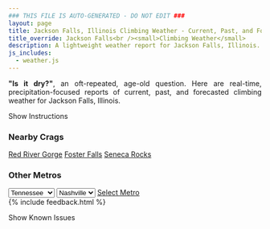 ```yaml
---
### THIS FILE IS AUTO-GENERATED - DO NOT EDIT ###
layout: page
title: Jackson Falls, Illinois Climbing Weather - Current, Past, and Forecasted Report
title_override: Jackson Falls<br /><small>Climbing Weather</small>
description: A lightweight weather report for Jackson Falls, Illinois. Optimized for slow internet connections.
js_includes:
  - weather.js
---
```


<section class="measure center lh-copy f5-ns f6 ph2 mv4" style="text-align: justify;">
<strong>"Is it dry?"</strong>, an oft-repeated, age-old question. Here are real-time,
precipitation-focused reports of current, past, and forecasted climbing weather for Jackson Falls, Illinois.
</section>

<p id="settings-toggle" class="mw5 b center tc hover-light-red black-70 pointer">Show Instructions</p>
<section id="settings" class="overflow-hidden" style="display:none;">
    <div class="mv2 ph2 center">
        <div class="fn f6 tc pv2">
            <p class="measure lh-copy center"><strong>Show/hide hourly forecasts</strong> by clicking the desired day.</p>
            <hr class="mw5 p0 mv2 o-60 b0 bt b--light-red light-red bg-light-red">
            <p class="measure lh-copy center"><strong>Current and Past conditions</strong> are measured by the nearest weather station. <strong>Forecast conditions</strong> are calculated and polled separately.</p>
            <hr class="mw5 p0 mv2 o-60 b0 bt b--light-red light-red bg-light-red">
            <p class="measure lh-copy center"><strong>Having issues?</strong> Try <a id="clear-cache" class="no-underline relative fancy-link light-red hover-light-red" href="#">clearing the local cache</a>.</p>
            <hr class="mw5 p0 mv2 o-60 b0 bt b--light-red light-red bg-light-red">
            <p class="measure lh-copy center">Weather data sourced from <a class="no-underline fancy-link relative light-red" target="_blank" href="https://www.weather.gov/documentation/services-web-api">weather.gov</a>.</p>
        </div>
    </div>
</section>
<section id="weather" data-crag="jackson-falls-illinois" class="mv4-ns mv3 ph2 center"></section>
<section id="nearby" class="tc lh-copy">
  <h3>Nearby Crags</h3>
<a class="nowrap no-underline fancy-link relative light-red mh3" href="/crags/red-river-gorge-kentucky-weather.html">Red River Gorge</a>
<a class="nowrap no-underline fancy-link relative light-red mh3" href="/crags/foster-falls-tennessee-weather.html">Foster Falls</a>
<a class="nowrap no-underline fancy-link relative light-red mh3" href="/crags/seneca-rocks-west-virginia-weather.html">Seneca Rocks</a>
</section>
<section id="nearby" class="tc lh-copy">
  <h3>Other Metros</h3>
  <select class="ma1 bg-near-white pa2" id="stateSel">
    <option value="Texas">Texas</option>
    <option value="Washington">Washington</option>
    <option value="Colorado">Colorado</option>
    <option value="Tennessee" selected>Tennessee</option>
    <option value="Utah">Utah</option>
    <option value="California">California</option>
  </select>
  <select class="ma1 bg-near-white pa2" id="citySel">
    <option value="Nashville" selected>Nashville</option>
  </select>
  <a id="selectMetro" class="f6 link dim ph3 pv2 ma1 dib white bg-light-red" href="/crags/nashville-tennessee-weather.html">Select Metro</a>
  <script>
    var states = [];
    states["Texas"] = "Austin"
    states["Washington"] = "Seattle"
    states["Colorado"] = "Denver"
    states["Tennessee"] = "Nashville"
    states["Utah"] = "Salt Lake City"
    states["California"] = "San Francisco|Los Angeles"
  </script>
</section>
{% include feedback.html %}
<p id="issues-toggle" class="mw5 b center tc hover-light-red black-70 pointer">Show Known Issues</p>
<section id="issues" class="overflow-hidden tc f6">
</section>

<script>
  var weekly_PAH_116_58 = null
  var hourly_PAH_116_58 = {"@context":["https://geojson.org/geojson-ld/geojson-context.jsonld",{"@version":"1.1","wx":"https://api.weather.gov/ontology#","geo":"http://www.opengis.net/ont/geosparql#","unit":"http://codes.wmo.int/common/unit/","@vocab":"https://api.weather.gov/ontology#"}],"type":"Feature","geometry":{"type":"Polygon","coordinates":[[[-89.0202954,37.1905586],[-89.02153,37.1682685],[-88.9935688,37.167283000000005],[-88.9923284,37.189573],[-89.0202954,37.1905586]]]},"properties":{"updated":"2022-02-01T08:30:06+00:00","units":"us","forecastGenerator":"HourlyForecastGenerator","generatedAt":"2022-02-01T08:43:41+00:00","updateTime":"2022-02-01T08:30:06+00:00","validTimes":"2022-02-01T02:00:00+00:00/P7DT23H","elevation":{"unitCode":"wmoUnit:m","value":99.9744},"periods":[{"number":1,"name":"","startTime":"2022-02-01T02:00:00-06:00","endTime":"2022-02-01T03:00:00-06:00","isDaytime":false,"temperature":41,"temperatureUnit":"F","temperatureTrend":null,"windSpeed":"3 mph","windDirection":"SSW","icon":"https://api.weather.gov/icons/land/night/few?size=small","shortForecast":"Mostly Clear","detailedForecast":""},{"number":2,"name":"","startTime":"2022-02-01T03:00:00-06:00","endTime":"2022-02-01T04:00:00-06:00","isDaytime":false,"temperature":40,"temperatureUnit":"F","temperatureTrend":null,"windSpeed":"5 mph","windDirection":"S","icon":"https://api.weather.gov/icons/land/night/sct?size=small","shortForecast":"Partly Cloudy","detailedForecast":""},{"number":3,"name":"","startTime":"2022-02-01T04:00:00-06:00","endTime":"2022-02-01T05:00:00-06:00","isDaytime":false,"temperature":38,"temperatureUnit":"F","temperatureTrend":null,"windSpeed":"5 mph","windDirection":"S","icon":"https://api.weather.gov/icons/land/night/sct?size=small","shortForecast":"Partly Cloudy","detailedForecast":""},{"number":4,"name":"","startTime":"2022-02-01T05:00:00-06:00","endTime":"2022-02-01T06:00:00-06:00","isDaytime":false,"temperature":38,"temperatureUnit":"F","temperatureTrend":null,"windSpeed":"5 mph","windDirection":"S","icon":"https://api.weather.gov/icons/land/night/sct?size=small","shortForecast":"Partly Cloudy","detailedForecast":""},{"number":5,"name":"","startTime":"2022-02-01T06:00:00-06:00","endTime":"2022-02-01T07:00:00-06:00","isDaytime":true,"temperature":39,"temperatureUnit":"F","temperatureTrend":null,"windSpeed":"5 mph","windDirection":"S","icon":"https://api.weather.gov/icons/land/day/sct?size=small","shortForecast":"Mostly Sunny","detailedForecast":""},{"number":6,"name":"","startTime":"2022-02-01T07:00:00-06:00","endTime":"2022-02-01T08:00:00-06:00","isDaytime":true,"temperature":40,"temperatureUnit":"F","temperatureTrend":null,"windSpeed":"5 mph","windDirection":"S","icon":"https://api.weather.gov/icons/land/day/bkn?size=small","shortForecast":"Partly Sunny","detailedForecast":""},{"number":7,"name":"","startTime":"2022-02-01T08:00:00-06:00","endTime":"2022-02-01T09:00:00-06:00","isDaytime":true,"temperature":43,"temperatureUnit":"F","temperatureTrend":null,"windSpeed":"5 mph","windDirection":"S","icon":"https://api.weather.gov/icons/land/day/bkn?size=small","shortForecast":"Partly Sunny","detailedForecast":""},{"number":8,"name":"","startTime":"2022-02-01T09:00:00-06:00","endTime":"2022-02-01T10:00:00-06:00","isDaytime":true,"temperature":45,"temperatureUnit":"F","temperatureTrend":null,"windSpeed":"7 mph","windDirection":"S","icon":"https://api.weather.gov/icons/land/day/bkn?size=small","shortForecast":"Partly Sunny","detailedForecast":""},{"number":9,"name":"","startTime":"2022-02-01T10:00:00-06:00","endTime":"2022-02-01T11:00:00-06:00","isDaytime":true,"temperature":48,"temperatureUnit":"F","temperatureTrend":null,"windSpeed":"9 mph","windDirection":"S","icon":"https://api.weather.gov/icons/land/day/bkn?size=small","shortForecast":"Partly Sunny","detailedForecast":""},{"number":10,"name":"","startTime":"2022-02-01T11:00:00-06:00","endTime":"2022-02-01T12:00:00-06:00","isDaytime":true,"temperature":51,"temperatureUnit":"F","temperatureTrend":null,"windSpeed":"10 mph","windDirection":"S","icon":"https://api.weather.gov/icons/land/day/bkn?size=small","shortForecast":"Partly Sunny","detailedForecast":""},{"number":11,"name":"","startTime":"2022-02-01T12:00:00-06:00","endTime":"2022-02-01T13:00:00-06:00","isDaytime":true,"temperature":56,"temperatureUnit":"F","temperatureTrend":null,"windSpeed":"10 mph","windDirection":"SSW","icon":"https://api.weather.gov/icons/land/day/bkn?size=small","shortForecast":"Partly Sunny","detailedForecast":""},{"number":12,"name":"","startTime":"2022-02-01T13:00:00-06:00","endTime":"2022-02-01T14:00:00-06:00","isDaytime":true,"temperature":59,"temperatureUnit":"F","temperatureTrend":null,"windSpeed":"10 mph","windDirection":"S","icon":"https://api.weather.gov/icons/land/day/bkn?size=small","shortForecast":"Mostly Cloudy","detailedForecast":""},{"number":13,"name":"","startTime":"2022-02-01T14:00:00-06:00","endTime":"2022-02-01T15:00:00-06:00","isDaytime":true,"temperature":61,"temperatureUnit":"F","temperatureTrend":null,"windSpeed":"10 mph","windDirection":"S","icon":"https://api.weather.gov/icons/land/day/bkn?size=small","shortForecast":"Mostly Cloudy","detailedForecast":""},{"number":14,"name":"","startTime":"2022-02-01T15:00:00-06:00","endTime":"2022-02-01T16:00:00-06:00","isDaytime":true,"temperature":61,"temperatureUnit":"F","temperatureTrend":null,"windSpeed":"10 mph","windDirection":"S","icon":"https://api.weather.gov/icons/land/day/bkn?size=small","shortForecast":"Mostly Cloudy","detailedForecast":""},{"number":15,"name":"","startTime":"2022-02-01T16:00:00-06:00","endTime":"2022-02-01T17:00:00-06:00","isDaytime":true,"temperature":59,"temperatureUnit":"F","temperatureTrend":null,"windSpeed":"10 mph","windDirection":"S","icon":"https://api.weather.gov/icons/land/day/bkn?size=small","shortForecast":"Mostly Cloudy","detailedForecast":""},{"number":16,"name":"","startTime":"2022-02-01T17:00:00-06:00","endTime":"2022-02-01T18:00:00-06:00","isDaytime":true,"temperature":56,"temperatureUnit":"F","temperatureTrend":null,"windSpeed":"8 mph","windDirection":"S","icon":"https://api.weather.gov/icons/land/day/rain?size=small","shortForecast":"Slight Chance Light Rain","detailedForecast":""},{"number":17,"name":"","startTime":"2022-02-01T18:00:00-06:00","endTime":"2022-02-01T19:00:00-06:00","isDaytime":false,"temperature":54,"temperatureUnit":"F","temperatureTrend":null,"windSpeed":"6 mph","windDirection":"SSE","icon":"https://api.weather.gov/icons/land/night/rain?size=small","shortForecast":"Slight Chance Light Rain","detailedForecast":""},{"number":18,"name":"","startTime":"2022-02-01T19:00:00-06:00","endTime":"2022-02-01T20:00:00-06:00","isDaytime":false,"temperature":52,"temperatureUnit":"F","temperatureTrend":null,"windSpeed":"6 mph","windDirection":"SSE","icon":"https://api.weather.gov/icons/land/night/rain?size=small","shortForecast":"Slight Chance Light Rain","detailedForecast":""},{"number":19,"name":"","startTime":"2022-02-01T20:00:00-06:00","endTime":"2022-02-01T21:00:00-06:00","isDaytime":false,"temperature":51,"temperatureUnit":"F","temperatureTrend":null,"windSpeed":"7 mph","windDirection":"SSE","icon":"https://api.weather.gov/icons/land/night/rain?size=small","shortForecast":"Chance Light Rain","detailedForecast":""},{"number":20,"name":"","startTime":"2022-02-01T21:00:00-06:00","endTime":"2022-02-01T22:00:00-06:00","isDaytime":false,"temperature":51,"temperatureUnit":"F","temperatureTrend":null,"windSpeed":"8 mph","windDirection":"SSE","icon":"https://api.weather.gov/icons/land/night/rain?size=small","shortForecast":"Chance Light Rain","detailedForecast":""},{"number":21,"name":"","startTime":"2022-02-01T22:00:00-06:00","endTime":"2022-02-01T23:00:00-06:00","isDaytime":false,"temperature":51,"temperatureUnit":"F","temperatureTrend":null,"windSpeed":"8 mph","windDirection":"S","icon":"https://api.weather.gov/icons/land/night/rain?size=small","shortForecast":"Chance Light Rain","detailedForecast":""},{"number":22,"name":"","startTime":"2022-02-01T23:00:00-06:00","endTime":"2022-02-02T00:00:00-06:00","isDaytime":false,"temperature":50,"temperatureUnit":"F","temperatureTrend":null,"windSpeed":"9 mph","windDirection":"SSE","icon":"https://api.weather.gov/icons/land/night/rain?size=small","shortForecast":"Chance Light Rain","detailedForecast":""},{"number":23,"name":"","startTime":"2022-02-02T00:00:00-06:00","endTime":"2022-02-02T01:00:00-06:00","isDaytime":false,"temperature":50,"temperatureUnit":"F","temperatureTrend":null,"windSpeed":"8 mph","windDirection":"S","icon":"https://api.weather.gov/icons/land/night/rain?size=small","shortForecast":"Rain","detailedForecast":""},{"number":24,"name":"","startTime":"2022-02-02T01:00:00-06:00","endTime":"2022-02-02T02:00:00-06:00","isDaytime":false,"temperature":49,"temperatureUnit":"F","temperatureTrend":null,"windSpeed":"8 mph","windDirection":"S","icon":"https://api.weather.gov/icons/land/night/rain?size=small","shortForecast":"Rain","detailedForecast":""},{"number":25,"name":"","startTime":"2022-02-02T02:00:00-06:00","endTime":"2022-02-02T03:00:00-06:00","isDaytime":false,"temperature":48,"temperatureUnit":"F","temperatureTrend":null,"windSpeed":"9 mph","windDirection":"S","icon":"https://api.weather.gov/icons/land/night/rain?size=small","shortForecast":"Rain","detailedForecast":""},{"number":26,"name":"","startTime":"2022-02-02T03:00:00-06:00","endTime":"2022-02-02T04:00:00-06:00","isDaytime":false,"temperature":47,"temperatureUnit":"F","temperatureTrend":null,"windSpeed":"9 mph","windDirection":"S","icon":"https://api.weather.gov/icons/land/night/rain?size=small","shortForecast":"Rain","detailedForecast":""},{"number":27,"name":"","startTime":"2022-02-02T04:00:00-06:00","endTime":"2022-02-02T05:00:00-06:00","isDaytime":false,"temperature":47,"temperatureUnit":"F","temperatureTrend":null,"windSpeed":"10 mph","windDirection":"S","icon":"https://api.weather.gov/icons/land/night/rain?size=small","shortForecast":"Rain","detailedForecast":""},{"number":28,"name":"","startTime":"2022-02-02T05:00:00-06:00","endTime":"2022-02-02T06:00:00-06:00","isDaytime":false,"temperature":46,"temperatureUnit":"F","temperatureTrend":null,"windSpeed":"10 mph","windDirection":"S","icon":"https://api.weather.gov/icons/land/night/rain?size=small","shortForecast":"Rain","detailedForecast":""},{"number":29,"name":"","startTime":"2022-02-02T06:00:00-06:00","endTime":"2022-02-02T07:00:00-06:00","isDaytime":true,"temperature":47,"temperatureUnit":"F","temperatureTrend":null,"windSpeed":"8 mph","windDirection":"S","icon":"https://api.weather.gov/icons/land/day/rain?size=small","shortForecast":"Rain","detailedForecast":""},{"number":30,"name":"","startTime":"2022-02-02T07:00:00-06:00","endTime":"2022-02-02T08:00:00-06:00","isDaytime":true,"temperature":50,"temperatureUnit":"F","temperatureTrend":null,"windSpeed":"5 mph","windDirection":"SSE","icon":"https://api.weather.gov/icons/land/day/rain?size=small","shortForecast":"Rain","detailedForecast":""},{"number":31,"name":"","startTime":"2022-02-02T08:00:00-06:00","endTime":"2022-02-02T09:00:00-06:00","isDaytime":true,"temperature":51,"temperatureUnit":"F","temperatureTrend":null,"windSpeed":"3 mph","windDirection":"SSE","icon":"https://api.weather.gov/icons/land/day/rain?size=small","shortForecast":"Rain","detailedForecast":""},{"number":32,"name":"","startTime":"2022-02-02T09:00:00-06:00","endTime":"2022-02-02T10:00:00-06:00","isDaytime":true,"temperature":48,"temperatureUnit":"F","temperatureTrend":null,"windSpeed":"1 mph","windDirection":"SSW","icon":"https://api.weather.gov/icons/land/day/rain?size=small","shortForecast":"Rain","detailedForecast":""},{"number":33,"name":"","startTime":"2022-02-02T10:00:00-06:00","endTime":"2022-02-02T11:00:00-06:00","isDaytime":true,"temperature":49,"temperatureUnit":"F","temperatureTrend":null,"windSpeed":"1 mph","windDirection":"NW","icon":"https://api.weather.gov/icons/land/day/rain?size=small","shortForecast":"Rain","detailedForecast":""},{"number":34,"name":"","startTime":"2022-02-02T11:00:00-06:00","endTime":"2022-02-02T12:00:00-06:00","isDaytime":true,"temperature":42,"temperatureUnit":"F","temperatureTrend":null,"windSpeed":"2 mph","windDirection":"N","icon":"https://api.weather.gov/icons/land/day/rain?size=small","shortForecast":"Rain","detailedForecast":""},{"number":35,"name":"","startTime":"2022-02-02T12:00:00-06:00","endTime":"2022-02-02T13:00:00-06:00","isDaytime":true,"temperature":46,"temperatureUnit":"F","temperatureTrend":null,"windSpeed":"6 mph","windDirection":"NNW","icon":"https://api.weather.gov/icons/land/day/rain?size=small","shortForecast":"Light Rain","detailedForecast":""},{"number":36,"name":"","startTime":"2022-02-02T13:00:00-06:00","endTime":"2022-02-02T14:00:00-06:00","isDaytime":true,"temperature":38,"temperatureUnit":"F","temperatureTrend":null,"windSpeed":"7 mph","windDirection":"NNW","icon":"https://api.weather.gov/icons/land/day/rain?size=small","shortForecast":"Light Rain","detailedForecast":""},{"number":37,"name":"","startTime":"2022-02-02T14:00:00-06:00","endTime":"2022-02-02T15:00:00-06:00","isDaytime":true,"temperature":37,"temperatureUnit":"F","temperatureTrend":null,"windSpeed":"9 mph","windDirection":"NNW","icon":"https://api.weather.gov/icons/land/day/rain?size=small","shortForecast":"Light Rain","detailedForecast":""},{"number":38,"name":"","startTime":"2022-02-02T15:00:00-06:00","endTime":"2022-02-02T16:00:00-06:00","isDaytime":true,"temperature":41,"temperatureUnit":"F","temperatureTrend":null,"windSpeed":"12 mph","windDirection":"N","icon":"https://api.weather.gov/icons/land/day/rain?size=small","shortForecast":"Light Rain Likely","detailedForecast":""},{"number":39,"name":"","startTime":"2022-02-02T16:00:00-06:00","endTime":"2022-02-02T17:00:00-06:00","isDaytime":true,"temperature":36,"temperatureUnit":"F","temperatureTrend":null,"windSpeed":"12 mph","windDirection":"N","icon":"https://api.weather.gov/icons/land/day/rain?size=small","shortForecast":"Light Rain Likely","detailedForecast":""},{"number":40,"name":"","startTime":"2022-02-02T17:00:00-06:00","endTime":"2022-02-02T18:00:00-06:00","isDaytime":true,"temperature":36,"temperatureUnit":"F","temperatureTrend":null,"windSpeed":"12 mph","windDirection":"N","icon":"https://api.weather.gov/icons/land/day/rain?size=small","shortForecast":"Light Rain Likely","detailedForecast":""},{"number":41,"name":"","startTime":"2022-02-02T18:00:00-06:00","endTime":"2022-02-02T19:00:00-06:00","isDaytime":false,"temperature":37,"temperatureUnit":"F","temperatureTrend":null,"windSpeed":"12 mph","windDirection":"N","icon":"https://api.weather.gov/icons/land/night/rain?size=small","shortForecast":"Light Rain Likely","detailedForecast":""},{"number":42,"name":"","startTime":"2022-02-02T19:00:00-06:00","endTime":"2022-02-02T20:00:00-06:00","isDaytime":false,"temperature":33,"temperatureUnit":"F","temperatureTrend":null,"windSpeed":"12 mph","windDirection":"N","icon":"https://api.weather.gov/icons/land/night/rain?size=small","shortForecast":"Light Rain","detailedForecast":""},{"number":43,"name":"","startTime":"2022-02-02T20:00:00-06:00","endTime":"2022-02-02T21:00:00-06:00","isDaytime":false,"temperature":33,"temperatureUnit":"F","temperatureTrend":null,"windSpeed":"12 mph","windDirection":"N","icon":"https://api.weather.gov/icons/land/night/rain?size=small","shortForecast":"Light Rain","detailedForecast":""},{"number":44,"name":"","startTime":"2022-02-02T21:00:00-06:00","endTime":"2022-02-02T22:00:00-06:00","isDaytime":false,"temperature":34,"temperatureUnit":"F","temperatureTrend":null,"windSpeed":"12 mph","windDirection":"N","icon":"https://api.weather.gov/icons/land/night/rain?size=small","shortForecast":"Light Rain","detailedForecast":""},{"number":45,"name":"","startTime":"2022-02-02T22:00:00-06:00","endTime":"2022-02-02T23:00:00-06:00","isDaytime":false,"temperature":34,"temperatureUnit":"F","temperatureTrend":null,"windSpeed":"12 mph","windDirection":"N","icon":"https://api.weather.gov/icons/land/night/rain?size=small","shortForecast":"Light Rain","detailedForecast":""},{"number":46,"name":"","startTime":"2022-02-02T23:00:00-06:00","endTime":"2022-02-03T00:00:00-06:00","isDaytime":false,"temperature":34,"temperatureUnit":"F","temperatureTrend":null,"windSpeed":"13 mph","windDirection":"N","icon":"https://api.weather.gov/icons/land/night/rain?size=small","shortForecast":"Light Rain","detailedForecast":""},{"number":47,"name":"","startTime":"2022-02-03T00:00:00-06:00","endTime":"2022-02-03T01:00:00-06:00","isDaytime":false,"temperature":34,"temperatureUnit":"F","temperatureTrend":null,"windSpeed":"12 mph","windDirection":"N","icon":"https://api.weather.gov/icons/land/night/rain?size=small","shortForecast":"Rain Likely","detailedForecast":""},{"number":48,"name":"","startTime":"2022-02-03T01:00:00-06:00","endTime":"2022-02-03T02:00:00-06:00","isDaytime":false,"temperature":33,"temperatureUnit":"F","temperatureTrend":null,"windSpeed":"12 mph","windDirection":"N","icon":"https://api.weather.gov/icons/land/night/rain?size=small","shortForecast":"Rain Likely","detailedForecast":""},{"number":49,"name":"","startTime":"2022-02-03T02:00:00-06:00","endTime":"2022-02-03T03:00:00-06:00","isDaytime":false,"temperature":33,"temperatureUnit":"F","temperatureTrend":null,"windSpeed":"13 mph","windDirection":"NNE","icon":"https://api.weather.gov/icons/land/night/rain_snow?size=small","shortForecast":"Rain","detailedForecast":""},{"number":50,"name":"","startTime":"2022-02-03T03:00:00-06:00","endTime":"2022-02-03T04:00:00-06:00","isDaytime":false,"temperature":32,"temperatureUnit":"F","temperatureTrend":null,"windSpeed":"13 mph","windDirection":"N","icon":"https://api.weather.gov/icons/land/night/snow_sleet?size=small","shortForecast":"Freezing Rain","detailedForecast":""},{"number":51,"name":"","startTime":"2022-02-03T04:00:00-06:00","endTime":"2022-02-03T05:00:00-06:00","isDaytime":false,"temperature":31,"temperatureUnit":"F","temperatureTrend":null,"windSpeed":"13 mph","windDirection":"NNE","icon":"https://api.weather.gov/icons/land/night/snow_sleet?size=small","shortForecast":"Sleet","detailedForecast":""},{"number":52,"name":"","startTime":"2022-02-03T05:00:00-06:00","endTime":"2022-02-03T06:00:00-06:00","isDaytime":false,"temperature":31,"temperatureUnit":"F","temperatureTrend":null,"windSpeed":"14 mph","windDirection":"N","icon":"https://api.weather.gov/icons/land/night/snow_sleet?size=small","shortForecast":"Sleet","detailedForecast":""},{"number":53,"name":"","startTime":"2022-02-03T06:00:00-06:00","endTime":"2022-02-03T07:00:00-06:00","isDaytime":true,"temperature":30,"temperatureUnit":"F","temperatureTrend":null,"windSpeed":"15 mph","windDirection":"NNE","icon":"https://api.weather.gov/icons/land/day/snow_sleet?size=small","shortForecast":"Sleet","detailedForecast":""},{"number":54,"name":"","startTime":"2022-02-03T07:00:00-06:00","endTime":"2022-02-03T08:00:00-06:00","isDaytime":true,"temperature":30,"temperatureUnit":"F","temperatureTrend":null,"windSpeed":"16 mph","windDirection":"NNE","icon":"https://api.weather.gov/icons/land/day/snow_sleet?size=small","shortForecast":"Sleet","detailedForecast":""},{"number":55,"name":"","startTime":"2022-02-03T08:00:00-06:00","endTime":"2022-02-03T09:00:00-06:00","isDaytime":true,"temperature":30,"temperatureUnit":"F","temperatureTrend":null,"windSpeed":"16 mph","windDirection":"N","icon":"https://api.weather.gov/icons/land/day/snow_sleet?size=small","shortForecast":"Sleet","detailedForecast":""},{"number":56,"name":"","startTime":"2022-02-03T09:00:00-06:00","endTime":"2022-02-03T10:00:00-06:00","isDaytime":true,"temperature":30,"temperatureUnit":"F","temperatureTrend":null,"windSpeed":"15 mph","windDirection":"N","icon":"https://api.weather.gov/icons/land/day/snow_sleet?size=small","shortForecast":"Sleet","detailedForecast":""},{"number":57,"name":"","startTime":"2022-02-03T10:00:00-06:00","endTime":"2022-02-03T11:00:00-06:00","isDaytime":true,"temperature":30,"temperatureUnit":"F","temperatureTrend":null,"windSpeed":"13 mph","windDirection":"N","icon":"https://api.weather.gov/icons/land/day/snow_sleet?size=small","shortForecast":"Sleet","detailedForecast":""},{"number":58,"name":"","startTime":"2022-02-03T11:00:00-06:00","endTime":"2022-02-03T12:00:00-06:00","isDaytime":true,"temperature":29,"temperatureUnit":"F","temperatureTrend":null,"windSpeed":"14 mph","windDirection":"N","icon":"https://api.weather.gov/icons/land/day/snow_sleet?size=small","shortForecast":"Sleet","detailedForecast":""},{"number":59,"name":"","startTime":"2022-02-03T12:00:00-06:00","endTime":"2022-02-03T13:00:00-06:00","isDaytime":true,"temperature":29,"temperatureUnit":"F","temperatureTrend":null,"windSpeed":"16 mph","windDirection":"N","icon":"https://api.weather.gov/icons/land/day/snow_sleet?size=small","shortForecast":"Sleet Likely","detailedForecast":""},{"number":60,"name":"","startTime":"2022-02-03T13:00:00-06:00","endTime":"2022-02-03T14:00:00-06:00","isDaytime":true,"temperature":30,"temperatureUnit":"F","temperatureTrend":null,"windSpeed":"14 mph","windDirection":"N","icon":"https://api.weather.gov/icons/land/day/snow_sleet?size=small","shortForecast":"Sleet Likely","detailedForecast":""},{"number":61,"name":"","startTime":"2022-02-03T14:00:00-06:00","endTime":"2022-02-03T15:00:00-06:00","isDaytime":true,"temperature":30,"temperatureUnit":"F","temperatureTrend":null,"windSpeed":"15 mph","windDirection":"N","icon":"https://api.weather.gov/icons/land/day/sleet?size=small","shortForecast":"Sleet Likely","detailedForecast":""},{"number":62,"name":"","startTime":"2022-02-03T15:00:00-06:00","endTime":"2022-02-03T16:00:00-06:00","isDaytime":true,"temperature":30,"temperatureUnit":"F","temperatureTrend":null,"windSpeed":"16 mph","windDirection":"N","icon":"https://api.weather.gov/icons/land/day/sleet?size=small","shortForecast":"Sleet Likely","detailedForecast":""},{"number":63,"name":"","startTime":"2022-02-03T16:00:00-06:00","endTime":"2022-02-03T17:00:00-06:00","isDaytime":true,"temperature":29,"temperatureUnit":"F","temperatureTrend":null,"windSpeed":"14 mph","windDirection":"N","icon":"https://api.weather.gov/icons/land/day/sleet?size=small","shortForecast":"Light Snow Likely","detailedForecast":""},{"number":64,"name":"","startTime":"2022-02-03T17:00:00-06:00","endTime":"2022-02-03T18:00:00-06:00","isDaytime":true,"temperature":28,"temperatureUnit":"F","temperatureTrend":null,"windSpeed":"14 mph","windDirection":"N","icon":"https://api.weather.gov/icons/land/day/snow?size=small","shortForecast":"Light Snow Likely","detailedForecast":""},{"number":65,"name":"","startTime":"2022-02-03T18:00:00-06:00","endTime":"2022-02-03T19:00:00-06:00","isDaytime":false,"temperature":26,"temperatureUnit":"F","temperatureTrend":null,"windSpeed":"15 mph","windDirection":"N","icon":"https://api.weather.gov/icons/land/night/snow?size=small","shortForecast":"Slight Chance Light Snow","detailedForecast":""},{"number":66,"name":"","startTime":"2022-02-03T19:00:00-06:00","endTime":"2022-02-03T20:00:00-06:00","isDaytime":false,"temperature":26,"temperatureUnit":"F","temperatureTrend":null,"windSpeed":"13 mph","windDirection":"N","icon":"https://api.weather.gov/icons/land/night/snow?size=small","shortForecast":"Slight Chance Light Snow","detailedForecast":""},{"number":67,"name":"","startTime":"2022-02-03T20:00:00-06:00","endTime":"2022-02-03T21:00:00-06:00","isDaytime":false,"temperature":26,"temperatureUnit":"F","temperatureTrend":null,"windSpeed":"13 mph","windDirection":"N","icon":"https://api.weather.gov/icons/land/night/snow?size=small","shortForecast":"Slight Chance Light Snow","detailedForecast":""},{"number":68,"name":"","startTime":"2022-02-03T21:00:00-06:00","endTime":"2022-02-03T22:00:00-06:00","isDaytime":false,"temperature":25,"temperatureUnit":"F","temperatureTrend":null,"windSpeed":"14 mph","windDirection":"NNE","icon":"https://api.weather.gov/icons/land/night/bkn?size=small","shortForecast":"Mostly Cloudy","detailedForecast":""},{"number":69,"name":"","startTime":"2022-02-03T22:00:00-06:00","endTime":"2022-02-03T23:00:00-06:00","isDaytime":false,"temperature":25,"temperatureUnit":"F","temperatureTrend":null,"windSpeed":"13 mph","windDirection":"N","icon":"https://api.weather.gov/icons/land/night/bkn?size=small","shortForecast":"Mostly Cloudy","detailedForecast":""},{"number":70,"name":"","startTime":"2022-02-03T23:00:00-06:00","endTime":"2022-02-04T00:00:00-06:00","isDaytime":false,"temperature":24,"temperatureUnit":"F","temperatureTrend":null,"windSpeed":"12 mph","windDirection":"N","icon":"https://api.weather.gov/icons/land/night/bkn?size=small","shortForecast":"Mostly Cloudy","detailedForecast":""},{"number":71,"name":"","startTime":"2022-02-04T00:00:00-06:00","endTime":"2022-02-04T01:00:00-06:00","isDaytime":false,"temperature":24,"temperatureUnit":"F","temperatureTrend":null,"windSpeed":"13 mph","windDirection":"NNE","icon":"https://api.weather.gov/icons/land/night/ovc?size=small","shortForecast":"Cloudy","detailedForecast":""},{"number":72,"name":"","startTime":"2022-02-04T01:00:00-06:00","endTime":"2022-02-04T02:00:00-06:00","isDaytime":false,"temperature":24,"temperatureUnit":"F","temperatureTrend":null,"windSpeed":"12 mph","windDirection":"N","icon":"https://api.weather.gov/icons/land/night/bkn?size=small","shortForecast":"Mostly Cloudy","detailedForecast":""},{"number":73,"name":"","startTime":"2022-02-04T02:00:00-06:00","endTime":"2022-02-04T03:00:00-06:00","isDaytime":false,"temperature":24,"temperatureUnit":"F","temperatureTrend":null,"windSpeed":"10 mph","windDirection":"N","icon":"https://api.weather.gov/icons/land/night/bkn?size=small","shortForecast":"Mostly Cloudy","detailedForecast":""},{"number":74,"name":"","startTime":"2022-02-04T03:00:00-06:00","endTime":"2022-02-04T04:00:00-06:00","isDaytime":false,"temperature":23,"temperatureUnit":"F","temperatureTrend":null,"windSpeed":"10 mph","windDirection":"N","icon":"https://api.weather.gov/icons/land/night/bkn?size=small","shortForecast":"Mostly Cloudy","detailedForecast":""},{"number":75,"name":"","startTime":"2022-02-04T04:00:00-06:00","endTime":"2022-02-04T05:00:00-06:00","isDaytime":false,"temperature":22,"temperatureUnit":"F","temperatureTrend":null,"windSpeed":"10 mph","windDirection":"N","icon":"https://api.weather.gov/icons/land/night/bkn?size=small","shortForecast":"Mostly Cloudy","detailedForecast":""},{"number":76,"name":"","startTime":"2022-02-04T05:00:00-06:00","endTime":"2022-02-04T06:00:00-06:00","isDaytime":false,"temperature":21,"temperatureUnit":"F","temperatureTrend":null,"windSpeed":"10 mph","windDirection":"N","icon":"https://api.weather.gov/icons/land/night/bkn?size=small","shortForecast":"Mostly Cloudy","detailedForecast":""},{"number":77,"name":"","startTime":"2022-02-04T06:00:00-06:00","endTime":"2022-02-04T07:00:00-06:00","isDaytime":true,"temperature":20,"temperatureUnit":"F","temperatureTrend":null,"windSpeed":"10 mph","windDirection":"N","icon":"https://api.weather.gov/icons/land/day/bkn?size=small","shortForecast":"Mostly Cloudy","detailedForecast":""},{"number":78,"name":"","startTime":"2022-02-04T07:00:00-06:00","endTime":"2022-02-04T08:00:00-06:00","isDaytime":true,"temperature":20,"temperatureUnit":"F","temperatureTrend":null,"windSpeed":"10 mph","windDirection":"N","icon":"https://api.weather.gov/icons/land/day/bkn?size=small","shortForecast":"Partly Sunny","detailedForecast":""},{"number":79,"name":"","startTime":"2022-02-04T08:00:00-06:00","endTime":"2022-02-04T09:00:00-06:00","isDaytime":true,"temperature":20,"temperatureUnit":"F","temperatureTrend":null,"windSpeed":"10 mph","windDirection":"N","icon":"https://api.weather.gov/icons/land/day/bkn?size=small","shortForecast":"Partly Sunny","detailedForecast":""},{"number":80,"name":"","startTime":"2022-02-04T09:00:00-06:00","endTime":"2022-02-04T10:00:00-06:00","isDaytime":true,"temperature":21,"temperatureUnit":"F","temperatureTrend":null,"windSpeed":"10 mph","windDirection":"N","icon":"https://api.weather.gov/icons/land/day/bkn?size=small","shortForecast":"Partly Sunny","detailedForecast":""},{"number":81,"name":"","startTime":"2022-02-04T10:00:00-06:00","endTime":"2022-02-04T11:00:00-06:00","isDaytime":true,"temperature":22,"temperatureUnit":"F","temperatureTrend":null,"windSpeed":"10 mph","windDirection":"N","icon":"https://api.weather.gov/icons/land/day/bkn?size=small","shortForecast":"Partly Sunny","detailedForecast":""},{"number":82,"name":"","startTime":"2022-02-04T11:00:00-06:00","endTime":"2022-02-04T12:00:00-06:00","isDaytime":true,"temperature":24,"temperatureUnit":"F","temperatureTrend":null,"windSpeed":"10 mph","windDirection":"N","icon":"https://api.weather.gov/icons/land/day/bkn?size=small","shortForecast":"Partly Sunny","detailedForecast":""},{"number":83,"name":"","startTime":"2022-02-04T12:00:00-06:00","endTime":"2022-02-04T13:00:00-06:00","isDaytime":true,"temperature":26,"temperatureUnit":"F","temperatureTrend":null,"windSpeed":"10 mph","windDirection":"N","icon":"https://api.weather.gov/icons/land/day/bkn?size=small","shortForecast":"Partly Sunny","detailedForecast":""},{"number":84,"name":"","startTime":"2022-02-04T13:00:00-06:00","endTime":"2022-02-04T14:00:00-06:00","isDaytime":true,"temperature":28,"temperatureUnit":"F","temperatureTrend":null,"windSpeed":"10 mph","windDirection":"N","icon":"https://api.weather.gov/icons/land/day/sct?size=small","shortForecast":"Mostly Sunny","detailedForecast":""},{"number":85,"name":"","startTime":"2022-02-04T14:00:00-06:00","endTime":"2022-02-04T15:00:00-06:00","isDaytime":true,"temperature":30,"temperatureUnit":"F","temperatureTrend":null,"windSpeed":"9 mph","windDirection":"N","icon":"https://api.weather.gov/icons/land/day/sct?size=small","shortForecast":"Mostly Sunny","detailedForecast":""},{"number":86,"name":"","startTime":"2022-02-04T15:00:00-06:00","endTime":"2022-02-04T16:00:00-06:00","isDaytime":true,"temperature":30,"temperatureUnit":"F","temperatureTrend":null,"windSpeed":"8 mph","windDirection":"N","icon":"https://api.weather.gov/icons/land/day/sct?size=small","shortForecast":"Mostly Sunny","detailedForecast":""},{"number":87,"name":"","startTime":"2022-02-04T16:00:00-06:00","endTime":"2022-02-04T17:00:00-06:00","isDaytime":true,"temperature":29,"temperatureUnit":"F","temperatureTrend":null,"windSpeed":"7 mph","windDirection":"N","icon":"https://api.weather.gov/icons/land/day/sct?size=small","shortForecast":"Mostly Sunny","detailedForecast":""},{"number":88,"name":"","startTime":"2022-02-04T17:00:00-06:00","endTime":"2022-02-04T18:00:00-06:00","isDaytime":true,"temperature":27,"temperatureUnit":"F","temperatureTrend":null,"windSpeed":"6 mph","windDirection":"NNW","icon":"https://api.weather.gov/icons/land/day/few?size=small","shortForecast":"Sunny","detailedForecast":""},{"number":89,"name":"","startTime":"2022-02-04T18:00:00-06:00","endTime":"2022-02-04T19:00:00-06:00","isDaytime":false,"temperature":24,"temperatureUnit":"F","temperatureTrend":null,"windSpeed":"5 mph","windDirection":"NNW","icon":"https://api.weather.gov/icons/land/night/few?size=small","shortForecast":"Mostly Clear","detailedForecast":""},{"number":90,"name":"","startTime":"2022-02-04T19:00:00-06:00","endTime":"2022-02-04T20:00:00-06:00","isDaytime":false,"temperature":22,"temperatureUnit":"F","temperatureTrend":null,"windSpeed":"5 mph","windDirection":"NNW","icon":"https://api.weather.gov/icons/land/night/few?size=small","shortForecast":"Mostly Clear","detailedForecast":""},{"number":91,"name":"","startTime":"2022-02-04T20:00:00-06:00","endTime":"2022-02-04T21:00:00-06:00","isDaytime":false,"temperature":20,"temperatureUnit":"F","temperatureTrend":null,"windSpeed":"3 mph","windDirection":"NNW","icon":"https://api.weather.gov/icons/land/night/few?size=small","shortForecast":"Mostly Clear","detailedForecast":""},{"number":92,"name":"","startTime":"2022-02-04T21:00:00-06:00","endTime":"2022-02-04T22:00:00-06:00","isDaytime":false,"temperature":18,"temperatureUnit":"F","temperatureTrend":null,"windSpeed":"3 mph","windDirection":"NNW","icon":"https://api.weather.gov/icons/land/night/few?size=small","shortForecast":"Mostly Clear","detailedForecast":""},{"number":93,"name":"","startTime":"2022-02-04T22:00:00-06:00","endTime":"2022-02-04T23:00:00-06:00","isDaytime":false,"temperature":17,"temperatureUnit":"F","temperatureTrend":null,"windSpeed":"3 mph","windDirection":"NNW","icon":"https://api.weather.gov/icons/land/night/few?size=small","shortForecast":"Mostly Clear","detailedForecast":""},{"number":94,"name":"","startTime":"2022-02-04T23:00:00-06:00","endTime":"2022-02-05T00:00:00-06:00","isDaytime":false,"temperature":16,"temperatureUnit":"F","temperatureTrend":null,"windSpeed":"2 mph","windDirection":"NNW","icon":"https://api.weather.gov/icons/land/night/few?size=small","shortForecast":"Mostly Clear","detailedForecast":""},{"number":95,"name":"","startTime":"2022-02-05T00:00:00-06:00","endTime":"2022-02-05T01:00:00-06:00","isDaytime":false,"temperature":16,"temperatureUnit":"F","temperatureTrend":null,"windSpeed":"2 mph","windDirection":"NNW","icon":"https://api.weather.gov/icons/land/night/few?size=small","shortForecast":"Mostly Clear","detailedForecast":""},{"number":96,"name":"","startTime":"2022-02-05T01:00:00-06:00","endTime":"2022-02-05T02:00:00-06:00","isDaytime":false,"temperature":15,"temperatureUnit":"F","temperatureTrend":null,"windSpeed":"2 mph","windDirection":"NNW","icon":"https://api.weather.gov/icons/land/night/few?size=small","shortForecast":"Mostly Clear","detailedForecast":""},{"number":97,"name":"","startTime":"2022-02-05T02:00:00-06:00","endTime":"2022-02-05T03:00:00-06:00","isDaytime":false,"temperature":15,"temperatureUnit":"F","temperatureTrend":null,"windSpeed":"2 mph","windDirection":"N","icon":"https://api.weather.gov/icons/land/night/few?size=small","shortForecast":"Mostly Clear","detailedForecast":""},{"number":98,"name":"","startTime":"2022-02-05T03:00:00-06:00","endTime":"2022-02-05T04:00:00-06:00","isDaytime":false,"temperature":14,"temperatureUnit":"F","temperatureTrend":null,"windSpeed":"2 mph","windDirection":"N","icon":"https://api.weather.gov/icons/land/night/few?size=small","shortForecast":"Mostly Clear","detailedForecast":""},{"number":99,"name":"","startTime":"2022-02-05T04:00:00-06:00","endTime":"2022-02-05T05:00:00-06:00","isDaytime":false,"temperature":13,"temperatureUnit":"F","temperatureTrend":null,"windSpeed":"2 mph","windDirection":"N","icon":"https://api.weather.gov/icons/land/night/few?size=small","shortForecast":"Mostly Clear","detailedForecast":""},{"number":100,"name":"","startTime":"2022-02-05T05:00:00-06:00","endTime":"2022-02-05T06:00:00-06:00","isDaytime":false,"temperature":12,"temperatureUnit":"F","temperatureTrend":null,"windSpeed":"2 mph","windDirection":"N","icon":"https://api.weather.gov/icons/land/night/few?size=small","shortForecast":"Mostly Clear","detailedForecast":""},{"number":101,"name":"","startTime":"2022-02-05T06:00:00-06:00","endTime":"2022-02-05T07:00:00-06:00","isDaytime":true,"temperature":12,"temperatureUnit":"F","temperatureTrend":null,"windSpeed":"2 mph","windDirection":"N","icon":"https://api.weather.gov/icons/land/day/few?size=small","shortForecast":"Sunny","detailedForecast":""},{"number":102,"name":"","startTime":"2022-02-05T07:00:00-06:00","endTime":"2022-02-05T08:00:00-06:00","isDaytime":true,"temperature":14,"temperatureUnit":"F","temperatureTrend":null,"windSpeed":"2 mph","windDirection":"N","icon":"https://api.weather.gov/icons/land/day/few?size=small","shortForecast":"Sunny","detailedForecast":""},{"number":103,"name":"","startTime":"2022-02-05T08:00:00-06:00","endTime":"2022-02-05T09:00:00-06:00","isDaytime":true,"temperature":16,"temperatureUnit":"F","temperatureTrend":null,"windSpeed":"3 mph","windDirection":"NNE","icon":"https://api.weather.gov/icons/land/day/few?size=small","shortForecast":"Sunny","detailedForecast":""},{"number":104,"name":"","startTime":"2022-02-05T09:00:00-06:00","endTime":"2022-02-05T10:00:00-06:00","isDaytime":true,"temperature":19,"temperatureUnit":"F","temperatureTrend":null,"windSpeed":"3 mph","windDirection":"NNE","icon":"https://api.weather.gov/icons/land/day/few?size=small","shortForecast":"Sunny","detailedForecast":""},{"number":105,"name":"","startTime":"2022-02-05T10:00:00-06:00","endTime":"2022-02-05T11:00:00-06:00","isDaytime":true,"temperature":22,"temperatureUnit":"F","temperatureTrend":null,"windSpeed":"3 mph","windDirection":"NNE","icon":"https://api.weather.gov/icons/land/day/few?size=small","shortForecast":"Sunny","detailedForecast":""},{"number":106,"name":"","startTime":"2022-02-05T11:00:00-06:00","endTime":"2022-02-05T12:00:00-06:00","isDaytime":true,"temperature":25,"temperatureUnit":"F","temperatureTrend":null,"windSpeed":"3 mph","windDirection":"NE","icon":"https://api.weather.gov/icons/land/day/few?size=small","shortForecast":"Sunny","detailedForecast":""},{"number":107,"name":"","startTime":"2022-02-05T12:00:00-06:00","endTime":"2022-02-05T13:00:00-06:00","isDaytime":true,"temperature":28,"temperatureUnit":"F","temperatureTrend":null,"windSpeed":"3 mph","windDirection":"NE","icon":"https://api.weather.gov/icons/land/day/few?size=small","shortForecast":"Sunny","detailedForecast":""},{"number":108,"name":"","startTime":"2022-02-05T13:00:00-06:00","endTime":"2022-02-05T14:00:00-06:00","isDaytime":true,"temperature":30,"temperatureUnit":"F","temperatureTrend":null,"windSpeed":"3 mph","windDirection":"NE","icon":"https://api.weather.gov/icons/land/day/few?size=small","shortForecast":"Sunny","detailedForecast":""},{"number":109,"name":"","startTime":"2022-02-05T14:00:00-06:00","endTime":"2022-02-05T15:00:00-06:00","isDaytime":true,"temperature":32,"temperatureUnit":"F","temperatureTrend":null,"windSpeed":"3 mph","windDirection":"NE","icon":"https://api.weather.gov/icons/land/day/few?size=small","shortForecast":"Sunny","detailedForecast":""},{"number":110,"name":"","startTime":"2022-02-05T15:00:00-06:00","endTime":"2022-02-05T16:00:00-06:00","isDaytime":true,"temperature":32,"temperatureUnit":"F","temperatureTrend":null,"windSpeed":"3 mph","windDirection":"NE","icon":"https://api.weather.gov/icons/land/day/few?size=small","shortForecast":"Sunny","detailedForecast":""},{"number":111,"name":"","startTime":"2022-02-05T16:00:00-06:00","endTime":"2022-02-05T17:00:00-06:00","isDaytime":true,"temperature":30,"temperatureUnit":"F","temperatureTrend":null,"windSpeed":"3 mph","windDirection":"NE","icon":"https://api.weather.gov/icons/land/day/few?size=small","shortForecast":"Sunny","detailedForecast":""},{"number":112,"name":"","startTime":"2022-02-05T17:00:00-06:00","endTime":"2022-02-05T18:00:00-06:00","isDaytime":true,"temperature":28,"temperatureUnit":"F","temperatureTrend":null,"windSpeed":"2 mph","windDirection":"ENE","icon":"https://api.weather.gov/icons/land/day/few?size=small","shortForecast":"Sunny","detailedForecast":""},{"number":113,"name":"","startTime":"2022-02-05T18:00:00-06:00","endTime":"2022-02-05T19:00:00-06:00","isDaytime":false,"temperature":25,"temperatureUnit":"F","temperatureTrend":null,"windSpeed":"2 mph","windDirection":"ENE","icon":"https://api.weather.gov/icons/land/night/few?size=small","shortForecast":"Mostly Clear","detailedForecast":""},{"number":114,"name":"","startTime":"2022-02-05T19:00:00-06:00","endTime":"2022-02-05T20:00:00-06:00","isDaytime":false,"temperature":23,"temperatureUnit":"F","temperatureTrend":null,"windSpeed":"2 mph","windDirection":"ENE","icon":"https://api.weather.gov/icons/land/night/few?size=small","shortForecast":"Mostly Clear","detailedForecast":""},{"number":115,"name":"","startTime":"2022-02-05T20:00:00-06:00","endTime":"2022-02-05T21:00:00-06:00","isDaytime":false,"temperature":22,"temperatureUnit":"F","temperatureTrend":null,"windSpeed":"2 mph","windDirection":"ENE","icon":"https://api.weather.gov/icons/land/night/few?size=small","shortForecast":"Mostly Clear","detailedForecast":""},{"number":116,"name":"","startTime":"2022-02-05T21:00:00-06:00","endTime":"2022-02-05T22:00:00-06:00","isDaytime":false,"temperature":21,"temperatureUnit":"F","temperatureTrend":null,"windSpeed":"2 mph","windDirection":"ENE","icon":"https://api.weather.gov/icons/land/night/few?size=small","shortForecast":"Mostly Clear","detailedForecast":""},{"number":117,"name":"","startTime":"2022-02-05T22:00:00-06:00","endTime":"2022-02-05T23:00:00-06:00","isDaytime":false,"temperature":20,"temperatureUnit":"F","temperatureTrend":null,"windSpeed":"2 mph","windDirection":"E","icon":"https://api.weather.gov/icons/land/night/few?size=small","shortForecast":"Mostly Clear","detailedForecast":""},{"number":118,"name":"","startTime":"2022-02-05T23:00:00-06:00","endTime":"2022-02-06T00:00:00-06:00","isDaytime":false,"temperature":20,"temperatureUnit":"F","temperatureTrend":null,"windSpeed":"2 mph","windDirection":"E","icon":"https://api.weather.gov/icons/land/night/sct?size=small","shortForecast":"Partly Cloudy","detailedForecast":""},{"number":119,"name":"","startTime":"2022-02-06T00:00:00-06:00","endTime":"2022-02-06T01:00:00-06:00","isDaytime":false,"temperature":20,"temperatureUnit":"F","temperatureTrend":null,"windSpeed":"2 mph","windDirection":"ESE","icon":"https://api.weather.gov/icons/land/night/sct?size=small","shortForecast":"Partly Cloudy","detailedForecast":""},{"number":120,"name":"","startTime":"2022-02-06T01:00:00-06:00","endTime":"2022-02-06T02:00:00-06:00","isDaytime":false,"temperature":20,"temperatureUnit":"F","temperatureTrend":null,"windSpeed":"2 mph","windDirection":"ESE","icon":"https://api.weather.gov/icons/land/night/sct?size=small","shortForecast":"Partly Cloudy","detailedForecast":""},{"number":121,"name":"","startTime":"2022-02-06T02:00:00-06:00","endTime":"2022-02-06T03:00:00-06:00","isDaytime":false,"temperature":19,"temperatureUnit":"F","temperatureTrend":null,"windSpeed":"2 mph","windDirection":"SE","icon":"https://api.weather.gov/icons/land/night/sct?size=small","shortForecast":"Partly Cloudy","detailedForecast":""},{"number":122,"name":"","startTime":"2022-02-06T03:00:00-06:00","endTime":"2022-02-06T04:00:00-06:00","isDaytime":false,"temperature":19,"temperatureUnit":"F","temperatureTrend":null,"windSpeed":"2 mph","windDirection":"SE","icon":"https://api.weather.gov/icons/land/night/sct?size=small","shortForecast":"Partly Cloudy","detailedForecast":""},{"number":123,"name":"","startTime":"2022-02-06T04:00:00-06:00","endTime":"2022-02-06T05:00:00-06:00","isDaytime":false,"temperature":19,"temperatureUnit":"F","temperatureTrend":null,"windSpeed":"2 mph","windDirection":"SSE","icon":"https://api.weather.gov/icons/land/night/sct?size=small","shortForecast":"Partly Cloudy","detailedForecast":""},{"number":124,"name":"","startTime":"2022-02-06T05:00:00-06:00","endTime":"2022-02-06T06:00:00-06:00","isDaytime":false,"temperature":20,"temperatureUnit":"F","temperatureTrend":null,"windSpeed":"2 mph","windDirection":"S","icon":"https://api.weather.gov/icons/land/night/sct?size=small","shortForecast":"Partly Cloudy","detailedForecast":""},{"number":125,"name":"","startTime":"2022-02-06T06:00:00-06:00","endTime":"2022-02-06T07:00:00-06:00","isDaytime":true,"temperature":21,"temperatureUnit":"F","temperatureTrend":null,"windSpeed":"2 mph","windDirection":"S","icon":"https://api.weather.gov/icons/land/day/sct?size=small","shortForecast":"Mostly Sunny","detailedForecast":""},{"number":126,"name":"","startTime":"2022-02-06T07:00:00-06:00","endTime":"2022-02-06T08:00:00-06:00","isDaytime":true,"temperature":23,"temperatureUnit":"F","temperatureTrend":null,"windSpeed":"2 mph","windDirection":"S","icon":"https://api.weather.gov/icons/land/day/sct?size=small","shortForecast":"Mostly Sunny","detailedForecast":""},{"number":127,"name":"","startTime":"2022-02-06T08:00:00-06:00","endTime":"2022-02-06T09:00:00-06:00","isDaytime":true,"temperature":25,"temperatureUnit":"F","temperatureTrend":null,"windSpeed":"2 mph","windDirection":"SW","icon":"https://api.weather.gov/icons/land/day/sct?size=small","shortForecast":"Mostly Sunny","detailedForecast":""},{"number":128,"name":"","startTime":"2022-02-06T09:00:00-06:00","endTime":"2022-02-06T10:00:00-06:00","isDaytime":true,"temperature":27,"temperatureUnit":"F","temperatureTrend":null,"windSpeed":"3 mph","windDirection":"SW","icon":"https://api.weather.gov/icons/land/day/sct?size=small","shortForecast":"Mostly Sunny","detailedForecast":""},{"number":129,"name":"","startTime":"2022-02-06T10:00:00-06:00","endTime":"2022-02-06T11:00:00-06:00","isDaytime":true,"temperature":30,"temperatureUnit":"F","temperatureTrend":null,"windSpeed":"5 mph","windDirection":"WSW","icon":"https://api.weather.gov/icons/land/day/sct?size=small","shortForecast":"Mostly Sunny","detailedForecast":""},{"number":130,"name":"","startTime":"2022-02-06T11:00:00-06:00","endTime":"2022-02-06T12:00:00-06:00","isDaytime":true,"temperature":33,"temperatureUnit":"F","temperatureTrend":null,"windSpeed":"6 mph","windDirection":"WSW","icon":"https://api.weather.gov/icons/land/day/sct?size=small","shortForecast":"Mostly Sunny","detailedForecast":""},{"number":131,"name":"","startTime":"2022-02-06T12:00:00-06:00","endTime":"2022-02-06T13:00:00-06:00","isDaytime":true,"temperature":35,"temperatureUnit":"F","temperatureTrend":null,"windSpeed":"7 mph","windDirection":"WSW","icon":"https://api.weather.gov/icons/land/day/sct?size=small","shortForecast":"Mostly Sunny","detailedForecast":""},{"number":132,"name":"","startTime":"2022-02-06T13:00:00-06:00","endTime":"2022-02-06T14:00:00-06:00","isDaytime":true,"temperature":36,"temperatureUnit":"F","temperatureTrend":null,"windSpeed":"7 mph","windDirection":"WSW","icon":"https://api.weather.gov/icons/land/day/sct?size=small","shortForecast":"Mostly Sunny","detailedForecast":""},{"number":133,"name":"","startTime":"2022-02-06T14:00:00-06:00","endTime":"2022-02-06T15:00:00-06:00","isDaytime":true,"temperature":37,"temperatureUnit":"F","temperatureTrend":null,"windSpeed":"7 mph","windDirection":"WSW","icon":"https://api.weather.gov/icons/land/day/sct?size=small","shortForecast":"Mostly Sunny","detailedForecast":""},{"number":134,"name":"","startTime":"2022-02-06T15:00:00-06:00","endTime":"2022-02-06T16:00:00-06:00","isDaytime":true,"temperature":37,"temperatureUnit":"F","temperatureTrend":null,"windSpeed":"6 mph","windDirection":"WSW","icon":"https://api.weather.gov/icons/land/day/sct?size=small","shortForecast":"Mostly Sunny","detailedForecast":""},{"number":135,"name":"","startTime":"2022-02-06T16:00:00-06:00","endTime":"2022-02-06T17:00:00-06:00","isDaytime":true,"temperature":36,"temperatureUnit":"F","temperatureTrend":null,"windSpeed":"6 mph","windDirection":"W","icon":"https://api.weather.gov/icons/land/day/sct?size=small","shortForecast":"Mostly Sunny","detailedForecast":""},{"number":136,"name":"","startTime":"2022-02-06T17:00:00-06:00","endTime":"2022-02-06T18:00:00-06:00","isDaytime":true,"temperature":35,"temperatureUnit":"F","temperatureTrend":null,"windSpeed":"5 mph","windDirection":"W","icon":"https://api.weather.gov/icons/land/day/sct?size=small","shortForecast":"Mostly Sunny","detailedForecast":""},{"number":137,"name":"","startTime":"2022-02-06T18:00:00-06:00","endTime":"2022-02-06T19:00:00-06:00","isDaytime":false,"temperature":33,"temperatureUnit":"F","temperatureTrend":null,"windSpeed":"5 mph","windDirection":"W","icon":"https://api.weather.gov/icons/land/night/sct?size=small","shortForecast":"Partly Cloudy","detailedForecast":""},{"number":138,"name":"","startTime":"2022-02-06T19:00:00-06:00","endTime":"2022-02-06T20:00:00-06:00","isDaytime":false,"temperature":31,"temperatureUnit":"F","temperatureTrend":null,"windSpeed":"5 mph","windDirection":"WNW","icon":"https://api.weather.gov/icons/land/night/sct?size=small","shortForecast":"Partly Cloudy","detailedForecast":""},{"number":139,"name":"","startTime":"2022-02-06T20:00:00-06:00","endTime":"2022-02-06T21:00:00-06:00","isDaytime":false,"temperature":30,"temperatureUnit":"F","temperatureTrend":null,"windSpeed":"6 mph","windDirection":"WNW","icon":"https://api.weather.gov/icons/land/night/sct?size=small","shortForecast":"Partly Cloudy","detailedForecast":""},{"number":140,"name":"","startTime":"2022-02-06T21:00:00-06:00","endTime":"2022-02-06T22:00:00-06:00","isDaytime":false,"temperature":28,"temperatureUnit":"F","temperatureTrend":null,"windSpeed":"6 mph","windDirection":"WNW","icon":"https://api.weather.gov/icons/land/night/sct?size=small","shortForecast":"Partly Cloudy","detailedForecast":""},{"number":141,"name":"","startTime":"2022-02-06T22:00:00-06:00","endTime":"2022-02-06T23:00:00-06:00","isDaytime":false,"temperature":27,"temperatureUnit":"F","temperatureTrend":null,"windSpeed":"6 mph","windDirection":"WNW","icon":"https://api.weather.gov/icons/land/night/sct?size=small","shortForecast":"Partly Cloudy","detailedForecast":""},{"number":142,"name":"","startTime":"2022-02-06T23:00:00-06:00","endTime":"2022-02-07T00:00:00-06:00","isDaytime":false,"temperature":26,"temperatureUnit":"F","temperatureTrend":null,"windSpeed":"5 mph","windDirection":"NW","icon":"https://api.weather.gov/icons/land/night/sct?size=small","shortForecast":"Partly Cloudy","detailedForecast":""},{"number":143,"name":"","startTime":"2022-02-07T00:00:00-06:00","endTime":"2022-02-07T01:00:00-06:00","isDaytime":false,"temperature":25,"temperatureUnit":"F","temperatureTrend":null,"windSpeed":"5 mph","windDirection":"NW","icon":"https://api.weather.gov/icons/land/night/sct?size=small","shortForecast":"Partly Cloudy","detailedForecast":""},{"number":144,"name":"","startTime":"2022-02-07T01:00:00-06:00","endTime":"2022-02-07T02:00:00-06:00","isDaytime":false,"temperature":25,"temperatureUnit":"F","temperatureTrend":null,"windSpeed":"5 mph","windDirection":"NW","icon":"https://api.weather.gov/icons/land/night/sct?size=small","shortForecast":"Partly Cloudy","detailedForecast":""},{"number":145,"name":"","startTime":"2022-02-07T02:00:00-06:00","endTime":"2022-02-07T03:00:00-06:00","isDaytime":false,"temperature":24,"temperatureUnit":"F","temperatureTrend":null,"windSpeed":"5 mph","windDirection":"NW","icon":"https://api.weather.gov/icons/land/night/sct?size=small","shortForecast":"Partly Cloudy","detailedForecast":""},{"number":146,"name":"","startTime":"2022-02-07T03:00:00-06:00","endTime":"2022-02-07T04:00:00-06:00","isDaytime":false,"temperature":24,"temperatureUnit":"F","temperatureTrend":null,"windSpeed":"5 mph","windDirection":"NW","icon":"https://api.weather.gov/icons/land/night/sct?size=small","shortForecast":"Partly Cloudy","detailedForecast":""},{"number":147,"name":"","startTime":"2022-02-07T04:00:00-06:00","endTime":"2022-02-07T05:00:00-06:00","isDaytime":false,"temperature":23,"temperatureUnit":"F","temperatureTrend":null,"windSpeed":"5 mph","windDirection":"NW","icon":"https://api.weather.gov/icons/land/night/sct?size=small","shortForecast":"Partly Cloudy","detailedForecast":""},{"number":148,"name":"","startTime":"2022-02-07T05:00:00-06:00","endTime":"2022-02-07T06:00:00-06:00","isDaytime":false,"temperature":23,"temperatureUnit":"F","temperatureTrend":null,"windSpeed":"3 mph","windDirection":"NW","icon":"https://api.weather.gov/icons/land/night/sct?size=small","shortForecast":"Partly Cloudy","detailedForecast":""},{"number":149,"name":"","startTime":"2022-02-07T06:00:00-06:00","endTime":"2022-02-07T07:00:00-06:00","isDaytime":true,"temperature":23,"temperatureUnit":"F","temperatureTrend":null,"windSpeed":"3 mph","windDirection":"NW","icon":"https://api.weather.gov/icons/land/day/bkn?size=small","shortForecast":"Partly Sunny","detailedForecast":""},{"number":150,"name":"","startTime":"2022-02-07T07:00:00-06:00","endTime":"2022-02-07T08:00:00-06:00","isDaytime":true,"temperature":24,"temperatureUnit":"F","temperatureTrend":null,"windSpeed":"3 mph","windDirection":"NW","icon":"https://api.weather.gov/icons/land/day/sct?size=small","shortForecast":"Mostly Sunny","detailedForecast":""},{"number":151,"name":"","startTime":"2022-02-07T08:00:00-06:00","endTime":"2022-02-07T09:00:00-06:00","isDaytime":true,"temperature":26,"temperatureUnit":"F","temperatureTrend":null,"windSpeed":"5 mph","windDirection":"NW","icon":"https://api.weather.gov/icons/land/day/sct?size=small","shortForecast":"Mostly Sunny","detailedForecast":""},{"number":152,"name":"","startTime":"2022-02-07T09:00:00-06:00","endTime":"2022-02-07T10:00:00-06:00","isDaytime":true,"temperature":28,"temperatureUnit":"F","temperatureTrend":null,"windSpeed":"5 mph","windDirection":"NW","icon":"https://api.weather.gov/icons/land/day/sct?size=small","shortForecast":"Mostly Sunny","detailedForecast":""},{"number":153,"name":"","startTime":"2022-02-07T10:00:00-06:00","endTime":"2022-02-07T11:00:00-06:00","isDaytime":true,"temperature":30,"temperatureUnit":"F","temperatureTrend":null,"windSpeed":"5 mph","windDirection":"NW","icon":"https://api.weather.gov/icons/land/day/sct?size=small","shortForecast":"Mostly Sunny","detailedForecast":""},{"number":154,"name":"","startTime":"2022-02-07T11:00:00-06:00","endTime":"2022-02-07T12:00:00-06:00","isDaytime":true,"temperature":32,"temperatureUnit":"F","temperatureTrend":null,"windSpeed":"6 mph","windDirection":"NW","icon":"https://api.weather.gov/icons/land/day/sct?size=small","shortForecast":"Mostly Sunny","detailedForecast":""},{"number":155,"name":"","startTime":"2022-02-07T12:00:00-06:00","endTime":"2022-02-07T13:00:00-06:00","isDaytime":true,"temperature":34,"temperatureUnit":"F","temperatureTrend":null,"windSpeed":"6 mph","windDirection":"WNW","icon":"https://api.weather.gov/icons/land/day/sct?size=small","shortForecast":"Mostly Sunny","detailedForecast":""},{"number":156,"name":"","startTime":"2022-02-07T13:00:00-06:00","endTime":"2022-02-07T14:00:00-06:00","isDaytime":true,"temperature":35,"temperatureUnit":"F","temperatureTrend":null,"windSpeed":"6 mph","windDirection":"WNW","icon":"https://api.weather.gov/icons/land/day/sct?size=small","shortForecast":"Mostly Sunny","detailedForecast":""}]}}
  var crags_config = [
  {
    "name": "Jackson Falls",
    "note": "The walls offer slopers, various sized pockets, roofs, and slabs.",
    "mountainProject": "https://www.mountainproject.com/area/106017458/jackson-falls",
    "station": "KPAH",
    "office": "PAH/116,58",
    "coordinates": [
      -88.682,
      37.510
    ]
  }
]</script>
